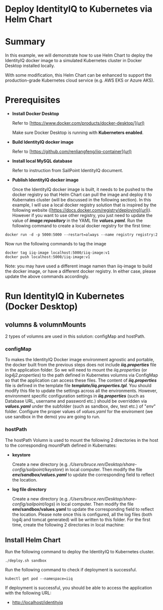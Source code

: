 Deploy IdentityIQ to Kubernetes via Helm Chart
================================

# Summary
In this example, we will demonstrate how to use Helm Chart to deploy the IdentityIQ docker image to a simulated Kubernetes cluster in Docker Desktop installed locally. 

With some modification, this Helm Chart can be enhanced to support the production-grade Kubernetes cloud service (e.g. AWS EKS or Azure AKS).

# Prerequisites
- **Install Docker Desktop**

  Refer to [https://www.docker.com/products/docker-desktop/](url)

  Make sure Docker Desktop is running with **Kuberneters enabled**.
- **Build IdentityIQ docker image** 
  
  Refer to [https://github.com/renliangfeng/iiq-container](url)

- **Install local MySQL database**

  Refer to instruction from SailPoint IdentityIQ document.
- **Publish IdentityIQ docker image**
     
  Once the IdentityIQ docker image is built, it needs to be pushed to the docker registry so that Helm Chart can pull the image and deploy it to Kubernates cluster (will be discussed in the following section). In this example, I will use a local docker registry solution that is inspired by the following website ([https://docs.docker.com/registry/deploying](url)). However if you want to use other registry, you just need to update the value of ***image:repository*** in the YAML file ***values.yaml***. Run the following command to create a local docker registry for the first time:

```
docker run -d -p 5000:5000 --restart=always --name registry registry:2
```

  Now run the following commands to tag the image
```
docker tag iiq-image localhost:5000/iiq-image:v1
docker push localhost:5000/iiq-image:v1
```

Note: you may have used a different image namen than iiq-image to build the docker image, or have a different docker registry. In either case, please update the above commands accordingly.

# Run IdentityIQ in Kubernetes (Docker Desktop)
## volumns & volumnMounts
2 types of volumns are used in this solution: configMap and hostPath.
### configMap
To makes the IdentityIQ Docker image environment agnostic and portable, the docker built from the previous steps does not include ***iiq.properties*** file in the application folder. So we will need to mount the *iiq.properties* (or *log4j2.properties*) to the path defined in Kubernetes volumns via ConfigMap so that the application can access these files. The content of ***iiq.properties*** file is defined in the template file ***template/iiq.properties.tpl***. You should modify this file to update the settings across all the environments. However, environment specific configuration settings in ***iiq.properties*** (such as Database URL, username and password etc.) should be overridden via ***values.yaml*** under the subfolder (such as sandbox, dev, test etc.) of "*env*" folder. Configure the proper values of *values.yaml* for the enviroment (we use sandbox in the demo) you are going to run. 

### hostPath
The hostPath Volumn is used to mount the following 2 directories in the host to the corresponding mountPath defined in Kubernates:
- **keystore**
  
   Create a new directory (e.g. */Users/bruce.ren/Desktop/share-config/sailpoint/keystore*) in local computer.
   Then modify the file ***env/sandbox/values.yaml*** to update the corresponding field to reflect the location.
- **log file directory** 

   Create a new directory (e.g. */Users/bruce.ren/Desktop/share-config/sailpoint/logs*) in local computer.
   Then modify the file **env/sandbox/values.yaml** to update the corresponding field to reflect the location. Please note once this is configured, all the log files (both log4j and tomcat generated) will be written to this folder.
For the first time, create the following 2 directories in local machine:


## Install Helm Chart
Run the following command to deploy the IdentityIQ to Kubernetes cluster.

```
./deploy.sh sandbox
```

Run the following command to check if deployment is successful.

```
kubectl get pod --namespace=iiq
```

If deployment is successful, you should be able to access the application with the following URL:
- [http://localhost/identityiq](url)
